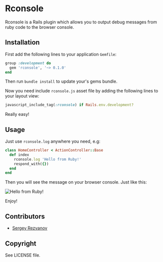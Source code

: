 Rconsole
========

Rconsole is a Rails plugin which allows you to output debug messages from ruby code to the
browser console.

## Installation

First add the following lines to your application `Gemfile`:

``` ruby
group :development do
  gem 'rconsole', '~> 0.1.0'
end
```

Then run `bundle install` to update your's gems bundle.

Now you need include `rconsole.js` asset file by adding the following lines to
your layout view:

``` ruby
javascript_include_tag(:rconsole) if Rails.env.development?
```

Really easy!

## Usage

Just use `rconsole.log` anywhere you need, e.g:

``` ruby
class HomeController < ActionController::Base
  def index
    rconsole.log 'Hello from Ruby!'
    respond_with({})
  end
end
```

Then you will see the message on your browser console. Just like this:

![Hello from Ruby!](https://dl.dropboxusercontent.com/u/11845683/hello_from_ruby.png)

Enjoy!

## Contributors

+ [Sergey Rezvanov](http://github.com/rezwyi)

## Copyright

See LICENSE file.
